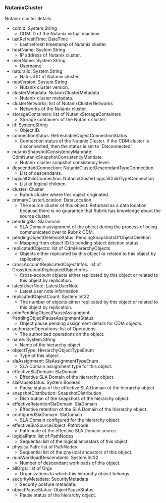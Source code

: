 ### NutanixCluster
Nutanix cluster details.

- cdmId: System.String
  - CDM ID of the Nutanix virtual machine.
- lastRefreshTime: DateTime
  - Last refresh timestamp of Nutanix cluster.
- hostName: System.String
  - IP address of Nutanix cluster.
- userName: System.String
  - Username.
- naturalId: System.String
  - Natural ID of Nutanix cluster.
- nosVersion: System.String
  - Nutanix cluster version.
- clusterMetadata: NutanixClusterMetadata
  - Nutanix cluster metadata.
- clusterNetworks: list of NutanixClusterNetworks
  - Networks of the Nutanix cluster.
- storageContainers: list of NutanixStorageContainers
  - Storage containers of the Nutanix cluster.
- id: System.String
  - Object ID.
- connectionStatus: RefreshableObjectConnectionStatus
  - Connection status of the Nutanix Cluster. If the CDM cluster is disconnected, then the status is set to 'Disconnected'.
- nutanixSnapshotConsistencyMandate: CdmNutanixSnapshotConsistencyMandate
  - Nutanix cluster snapshot consistency level.
- descendantConnection: NutanixClusterDescendantTypeConnection
  - List of descendants.
- logicalChildConnection: NutanixClusterLogicalChildTypeConnection
  - List of logical children.
- cluster: Cluster
  - Rubrik cluster where this object originated.
- primaryClusterLocation: DataLocation
  - The source cluster of this object. Returned as a data location because there is no guarantee that Rubrik has knowledge about the source cluster.
- pendingSla: SlaDomain
  - SLA Domain assignment of the object during the process of being communicated over to Rubrik CDM.
- pendingObjectDeletionStatus: PendingSnapshotsOfObjectDeletion
  - Mapping from object ID to pending object deletion status.
- replicatedObjects: list of CdmHierarchyObjects
  - Objects either replicated by this object or related to this object by replication.
- crossAccountReplicatedObjectInfos: list of CrossAccountReplicatedObjectInfos
  - Cross-account objects either replicated by this object or related to this object by replication.
- latestUserNote: LatestUserNote
  - Latest user note information.
- replicatedObjectCount: System.Int32
  - The number of objects either replicated by this object or related to this object by replication.
- cdmPendingObjectPauseAssignment: PendingObjectPauseAssignmentStatus
  - Object pause pending assignment details for CDM objects.
- authorizedOperations: list of Operations
  - The authorized operations on the object.
- name: System.String
  - Name of the hierarchy object.
- objectType: HierarchyObjectTypeEnum
  - Type of this object.
- slaAssignment: SlaAssignmentTypeEnum
  - SLA Domain assignment type for this object.
- effectiveSlaDomain: SlaDomain
  - Effective SLA Domain of the hierarchy object.
- slaPauseStatus: System.Boolean
  - Pause status of the effective SLA Domain of the hierarchy object.
- snapshotDistribution: SnapshotDistribution
  - Distribution of the snapshots of the hierarchy object.
- effectiveRetentionSlaDomain: SlaDomain
  - Effective retention of the SLA Domain of the hierarchy object.
- configuredSlaDomain: SlaDomain
  - SLA Domain configured for the hierarchy object.
- effectiveSlaSourceObject: PathNode
  - Path node of the effective SLA Domain source.
- logicalPath: list of PathNodes
  - Sequential list of the logical ancestors of this object.
- physicalPath: list of PathNodes
  - Sequential list of the physical ancestors of this object.
- numWorkloadDescendants: System.Int32
  - Number of descendant workloads of this object.
- allOrgs: list of Orgs
  - Organizations to which this hierarchy object belongs.
- securityMetadata: SecurityMetadata
  - Security posture metadata.
- objectPauseStatus: ObjectPauseStatus
  - Pause status of the hierarchy object.
